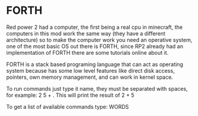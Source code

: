# FORTH

Red power 2 had a computer, the first being a real cpu in minecraft,
the computers in this mod work the same way (they have a different architecture) 
so to make the computer work you need an operative system, 
one of the most basic OS out there is FORTH,
since RP2 already had an implementation of FORTH there are some tutorials online about it.

FORTH is a stack based programing language that can act as operating system because 
has some low level features like direct disk access, pointers, own memory management, and can work in kernel space.

To run commands just type it name, they must be separated with spaces, for example:
2 5 + .
This will print the result of 2 + 5

To get a list of available commands type: WORDS


